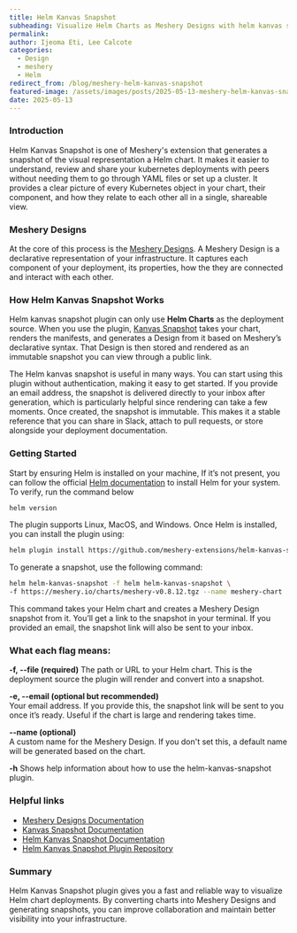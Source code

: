 ```yaml
---
title: Helm Kanvas Snapshot
subheading: Visualize Helm Charts as Meshery Designs with helm kanvas snapshot
permalink: 
author: Ijeoma Eti, Lee Calcote
categories: 
  - Design
  - meshery
  - Helm
redirect_from: /blog/meshery-helm-kanvas-snapshot
featured-image: /assets/images/posts/2025-05-13-meshery-helm-kanvas-snapshot/Helm Kanvas.png
date: 2025-05-13
---
```


### Introduction

Helm Kanvas Snapshot is one of Meshery's extension that generates a snapshot of the visual representation a Helm chart. It makes it easier to understand, review and share your kubernetes deployments with peers without needing them to go through YAML files or set up a cluster. It provides a clear picture of every Kubernetes object in your chart, their component, and how they relate to each other all in a single, shareable view.

### Meshery Designs

At the core of this process is the <a href="https://docs.meshery.io/concepts/logical/designs" target="_blank" rel="noopener noreferrer">Meshery Designs</a>. A Meshery Design is a declarative representation of your infrastructure. It captures each component of your deployment, its properties, how the they are connected and interact with each other.

### How Helm Kanvas Snapshot Works

Helm kanvas snapshot plugin can only use **Helm Charts** as the deployment source. When you use the plugin, <a href="https://docs.meshery.io/extensions/kanvas-snapshot" target="_blank" rel="noopener noreferrer">Kanvas Snapshot</a> takes your chart, renders the manifests, and generates a Design from it based on Meshery’s declarative syntax. That Design is then stored and rendered as an immutable snapshot you can view through a public link.

The Helm kanvas snapshot is useful in many ways. You can start using this plugin without authentication, making it easy to get started. If you provide an email address, the snapshot is delivered directly to your inbox after generation, which is particularly helpful since rendering can take a few moments. Once created, the snapshot is immutable. This makes it a stable reference that you can share in Slack, attach to pull requests, or store alongside your deployment documentation.

### Getting Started

Start by ensuring Helm is installed on your machine, If it’s not present, you can follow the official <a href="https://helm.sh/docs/intro/install" target="_blank" rel="noopener noreferrer">Helm documentation</a> to install Helm for your system. To verify, run the command below

```bash
helm version
```

The plugin supports Linux, MacOS, and Windows. Once Helm is installed, you can install the plugin using:

```bash
helm plugin install https://github.com/meshery-extensions/helm-kanvas-snapshot
```

To generate a snapshot, use the following command:

```bash
helm helm-kanvas-snapshot -f helm helm-kanvas-snapshot \
-f https://meshery.io/charts/meshery-v0.8.12.tgz --name meshery-chart
```

This command takes your Helm chart and creates a Meshery Design snapshot from it. You’ll get a link to the snapshot in your terminal. If you provided an email, the snapshot link will also be sent to your inbox.

### What each flag means:
**-f, --file (required)** 
  The path or URL to your Helm chart. This is the deployment source the plugin will render and convert into a snapshot.

**-e, --email (optional but recommended)**  
  Your email address. If you provide this, the snapshot link will be sent to you once it’s ready. Useful if the chart is large and rendering takes time.

**--name (optional)**  
  A custom name for the Meshery Design. If you don't set this, a default name will be generated based on the chart.

**-h** 
  Shows help information about how to use the helm-kanvas-snapshot plugin.


### Helpful links

- <a href="https://docs.meshery.io/concepts/logical/designs" target="_blank" rel="noopener noreferrer">Meshery Designs Documentation</a>  
- <a href="https://docs.meshery.io/extensions/kanvas-snapshot" target="_blank" rel="noopener noreferrer">Kanvas Snapshot Documentation</a>  
- <a href="https://docs.meshery.io/extensions/helm-kanvas-snapshot" target="_blank" rel="noopener noreferrer">Helm Kanvas Snapshot Documentation</a>  
- <a href="https://github.com/meshery-extensions/helm-kanvas-snapshot" target="_blank" rel="noopener noreferrer">Helm Kanvas Snapshot Plugin Repository</a>


### Summary

Helm Kanvas Snapshot plugin gives you a fast and reliable way to visualize Helm chart deployments. By converting charts into Meshery Designs and generating snapshots, you can improve collaboration and maintain better visibility into your infrastructure.

